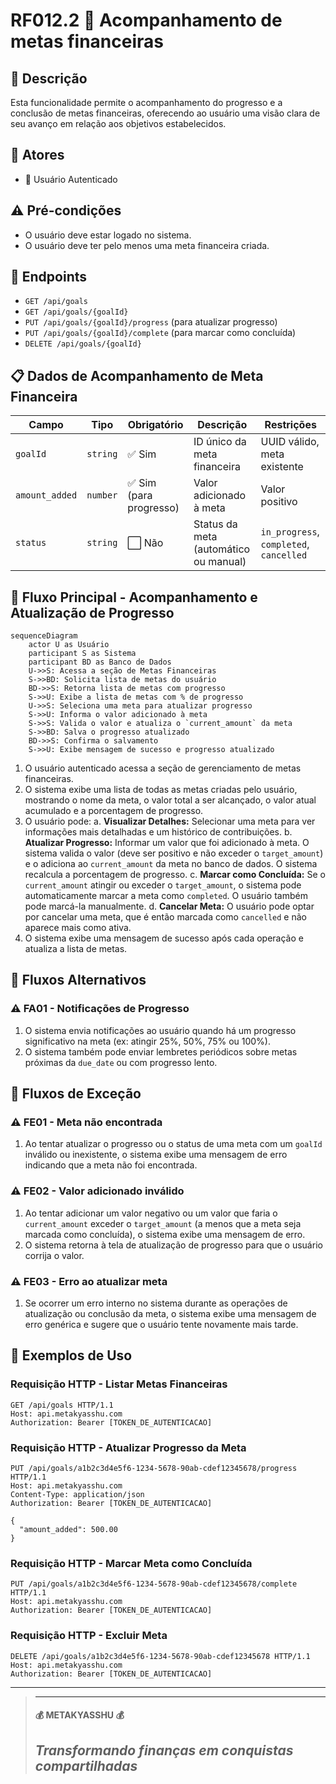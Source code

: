 # RF012.2 🎯 Acompanhamento de metas financeiras

## 📝 Descrição

Esta funcionalidade permite o acompanhamento do progresso e a conclusão de metas financeiras, oferecendo ao usuário uma
visão clara de seu avanço em relação aos objetivos estabelecidos.

## 👥 Atores

- 👤 Usuário Autenticado

## ⚠️ Pré-condições

- O usuário deve estar logado no sistema.
- O usuário deve ter pelo menos uma meta financeira criada.

## 🔌 Endpoints

- `GET /api/goals`
- `GET /api/goals/{goalId}`
- `PUT /api/goals/{goalId}/progress` (para atualizar progresso)
- `PUT /api/goals/{goalId}/complete` (para marcar como concluída)
- `DELETE /api/goals/{goalId}`

## 📋 Dados de Acompanhamento de Meta Financeira

| Campo          | Tipo     | Obrigatório            | Descrição                             | Restrições                              |
|----------------|----------|------------------------|---------------------------------------|-----------------------------------------|
| `goalId`       | `string` | ✅ Sim                  | ID único da meta financeira           | UUID válido, meta existente             |
| `amount_added` | `number` | ✅ Sim (para progresso) | Valor adicionado à meta               | Valor positivo                          |
| `status`       | `string` | ⬜ Não                  | Status da meta (automático ou manual) | `in_progress`, `completed`, `cancelled` |

## 🔄 Fluxo Principal - Acompanhamento e Atualização de Progresso

```mermaid
sequenceDiagram
    actor U as Usuário
    participant S as Sistema
    participant BD as Banco de Dados
    U->>S: Acessa a seção de Metas Financeiras
    S->>BD: Solicita lista de metas do usuário
    BD->>S: Retorna lista de metas com progresso
    S->>U: Exibe a lista de metas com % de progresso
    U->>S: Seleciona uma meta para atualizar progresso
    S->>U: Informa o valor adicionado à meta
    S->>S: Valida o valor e atualiza o `current_amount` da meta
    S->>BD: Salva o progresso atualizado
    BD->>S: Confirma o salvamento
    S->>U: Exibe mensagem de sucesso e progresso atualizado
```

1. O usuário autenticado acessa a seção de gerenciamento de metas financeiras.
2. O sistema exibe uma lista de todas as metas criadas pelo usuário, mostrando o nome da meta, o valor total a ser
   alcançado, o valor atual acumulado e a porcentagem de progresso.
3. O usuário pode:
   a. **Visualizar Detalhes:** Selecionar uma meta para ver informações mais detalhadas e um histórico de contribuições.
   b. **Atualizar Progresso:** Informar um valor que foi adicionado à meta. O sistema valida o valor (deve ser positivo
   e não exceder o `target_amount`) e o adiciona ao `current_amount` da meta no banco de dados. O sistema recalcula a
   porcentagem de progresso.
   c. **Marcar como Concluída:** Se o `current_amount` atingir ou exceder o `target_amount`, o sistema pode
   automaticamente marcar a meta como `completed`. O usuário também pode marcá-la manualmente.
   d. **Cancelar Meta:** O usuário pode optar por cancelar uma meta, que é então marcada como `cancelled` e não aparece
   mais como ativa.
4. O sistema exibe uma mensagem de sucesso após cada operação e atualiza a lista de metas.

## 🔀 Fluxos Alternativos

### ⚠️ FA01 - Notificações de Progresso

1. O sistema envia notificações ao usuário quando há um progresso significativo na meta (ex: atingir 25%, 50%, 75% ou
   100%).
2. O sistema também pode enviar lembretes periódicos sobre metas próximas da `due_date` ou com progresso lento.

## 🚫 Fluxos de Exceção

### ⚠️ FE01 - Meta não encontrada

1. Ao tentar atualizar o progresso ou o status de uma meta com um `goalId` inválido ou inexistente, o sistema exibe uma
   mensagem de erro indicando que a meta não foi encontrada.

### ⚠️ FE02 - Valor adicionado inválido

1. Ao tentar adicionar um valor negativo ou um valor que faria o `current_amount` exceder o `target_amount` (a menos que
   a meta seja marcada como concluída), o sistema exibe uma mensagem de erro.
2. O sistema retorna à tela de atualização de progresso para que o usuário corrija o valor.

### ⚠️ FE03 - Erro ao atualizar meta

1. Se ocorrer um erro interno no sistema durante as operações de atualização ou conclusão da meta, o sistema exibe uma
   mensagem de erro genérica e sugere que o usuário tente novamente mais tarde.

## 🧪 Exemplos de Uso

### Requisição HTTP - Listar Metas Financeiras

```http
GET /api/goals HTTP/1.1
Host: api.metakyasshu.com
Authorization: Bearer [TOKEN_DE_AUTENTICACAO]
```

### Requisição HTTP - Atualizar Progresso da Meta

```http
PUT /api/goals/a1b2c3d4e5f6-1234-5678-90ab-cdef12345678/progress HTTP/1.1
Host: api.metakyasshu.com
Content-Type: application/json
Authorization: Bearer [TOKEN_DE_AUTENTICACAO]

{
  "amount_added": 500.00
}
```

### Requisição HTTP - Marcar Meta como Concluída

```http
PUT /api/goals/a1b2c3d4e5f6-1234-5678-90ab-cdef12345678/complete HTTP/1.1
Host: api.metakyasshu.com
Authorization: Bearer [TOKEN_DE_AUTENTICACAO]
```

### Requisição HTTP - Excluir Meta

```http
DELETE /api/goals/a1b2c3d4e5f6-1234-5678-90ab-cdef12345678 HTTP/1.1
Host: api.metakyasshu.com
Authorization: Bearer [TOKEN_DE_AUTENTICACAO]
```

---

> ---------------------------------------------------------------------------
> #### 💰 METAKYASSHU 💰
> ***Transformando finanças em conquistas compartilhadas***
> --------------------------------------------------------------------------- 